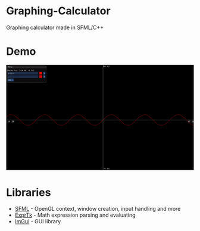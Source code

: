 # Graphing-Calculator
Graphing calculator made in SFML/C++

# Demo
![](screenshots/graphingCalcDemo.gif)

# Libraries
- [SFML](https://www.sfml-dev.org/) - OpenGL context, window creation, input handling and more
- [ExprTk](http://www.partow.net/programming/exprtk/index.html) - Math expression parsing and evaluating
- [ImGui](https://github.com/ocornut/imgui) - GUI library
